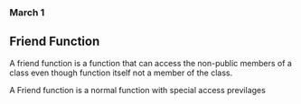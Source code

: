 ### March 1

## Friend Function 

A friend function is a function that can access the non-public members of a class even though function itself not a member of the class.

A Friend function is a normal function with special access previlages 
